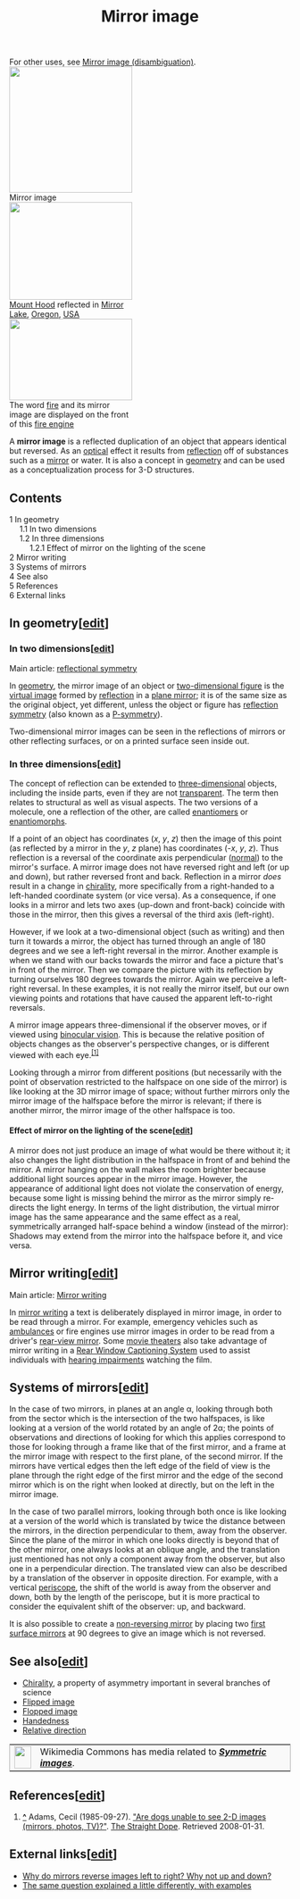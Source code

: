 ﻿---
lastrevid: 632958323
pageid: 148234
canonicalurl: http://en.wikipedia.org/wiki/Mirror_image
title: Mirror image
editurl: http://en.wikipedia.org/w/index.php?title=Mirror_image&action=edit
length: 7520
contentmodel: wikitext
pagelanguage: en
touched: 2015-02-14T13:05:20Z
ns: 0
fullurl: http://en.wikipedia.org/wiki/Mirror_image
---

<div class="hatnote">For other uses, see <a href="/wiki/Mirror_image_(disambiguation)" title="Mirror image (disambiguation)" class="mw-disambig">Mirror image (disambiguation)</a>.</div>
<div class="thumb tright"><div class="thumbinner" style="width:222px;"><a href="/wiki/File:Mirror.jpg" class="image"><img alt="" src="//upload.wikimedia.org/wikipedia/commons/thumb/5/52/Mirror.jpg/220px-Mirror.jpg" width="220" height="226" class="thumbimage" srcset="//upload.wikimedia.org/wikipedia/commons/5/52/Mirror.jpg 1.5x, //upload.wikimedia.org/wikipedia/commons/5/52/Mirror.jpg 2x" data-file-width="300" data-file-height="308" /></a>  <div class="thumbcaption"><div class="magnify"><a href="/wiki/File:Mirror.jpg" class="internal" title="Enlarge"></a></div>Mirror image</div></div></div>
<div class="thumb tright"><div class="thumbinner" style="width:222px;"><a href="/wiki/File:Mount_Hood_reflected_in_Mirror_Lake,_Oregon.jpg" class="image"><img alt="" src="//upload.wikimedia.org/wikipedia/commons/thumb/e/ef/Mount_Hood_reflected_in_Mirror_Lake%2C_Oregon.jpg/220px-Mount_Hood_reflected_in_Mirror_Lake%2C_Oregon.jpg" width="220" height="175" class="thumbimage" srcset="//upload.wikimedia.org/wikipedia/commons/thumb/e/ef/Mount_Hood_reflected_in_Mirror_Lake%2C_Oregon.jpg/330px-Mount_Hood_reflected_in_Mirror_Lake%2C_Oregon.jpg 1.5x, //upload.wikimedia.org/wikipedia/commons/thumb/e/ef/Mount_Hood_reflected_in_Mirror_Lake%2C_Oregon.jpg/440px-Mount_Hood_reflected_in_Mirror_Lake%2C_Oregon.jpg 2x" data-file-width="2048" data-file-height="1626" /></a>  <div class="thumbcaption"><div class="magnify"><a href="/wiki/File:Mount_Hood_reflected_in_Mirror_Lake,_Oregon.jpg" class="internal" title="Enlarge"></a></div><a href="/wiki/Mount_Hood" title="Mount Hood">Mount Hood</a> reflected in <a href="/wiki/Mirror_Lake_(Mount_Hood,_Oregon)" title="Mirror Lake (Mount Hood, Oregon)" class="mw-redirect">Mirror Lake</a>, <a href="/wiki/Oregon" title="Oregon">Oregon</a>, <a href="/wiki/United_States" title="United States">USA</a></div></div></div>
<div class="thumb tright"><div class="thumbinner" style="width:222px;"><a href="/wiki/File:Fire-mirror-image.jpg" class="image"><img alt="" src="//upload.wikimedia.org/wikipedia/commons/thumb/9/9b/Fire-mirror-image.jpg/220px-Fire-mirror-image.jpg" width="220" height="146" class="thumbimage" srcset="//upload.wikimedia.org/wikipedia/commons/thumb/9/9b/Fire-mirror-image.jpg/330px-Fire-mirror-image.jpg 1.5x, //upload.wikimedia.org/wikipedia/commons/thumb/9/9b/Fire-mirror-image.jpg/440px-Fire-mirror-image.jpg 2x" data-file-width="3008" data-file-height="2000" /></a>  <div class="thumbcaption"><div class="magnify"><a href="/wiki/File:Fire-mirror-image.jpg" class="internal" title="Enlarge"></a></div>The word <a href="/wiki/Fire" title="Fire">fire</a> and its mirror image are displayed on the front of this <a href="/wiki/Fire_engine" title="Fire engine">fire engine</a></div></div></div>
<p>A <b>mirror image</b> is a reflected duplication of an object that appears identical but reversed. As an <a href="/wiki/Optics" title="Optics">optical</a> effect it results from <a href="/wiki/Reflection_(physics)" title="Reflection (physics)">reflection</a> off of substances such as a <a href="/wiki/Mirror" title="Mirror">mirror</a> or water. It is also a concept in <a href="/wiki/Geometry" title="Geometry">geometry</a> and can be used as a conceptualization process for 3-D structures.
</p>
<div id="toc" class="toc"><div id="toctitle"><h2>Contents</h2></div>
<ul>
<li class="toclevel-1 tocsection-1"><a href="#In_geometry"><span class="tocnumber">1</span> <span class="toctext">In geometry</span></a>
<ul>
<li class="toclevel-2 tocsection-2"><a href="#In_two_dimensions"><span class="tocnumber">1.1</span> <span class="toctext">In two dimensions</span></a></li>
<li class="toclevel-2 tocsection-3"><a href="#In_three_dimensions"><span class="tocnumber">1.2</span> <span class="toctext">In three dimensions</span></a>
<ul>
<li class="toclevel-3 tocsection-4"><a href="#Effect_of_mirror_on_the_lighting_of_the_scene"><span class="tocnumber">1.2.1</span> <span class="toctext">Effect of mirror on the lighting of the scene</span></a></li>
</ul>
</li>
</ul>
</li>
<li class="toclevel-1 tocsection-5"><a href="#Mirror_writing"><span class="tocnumber">2</span> <span class="toctext">Mirror writing</span></a></li>
<li class="toclevel-1 tocsection-6"><a href="#Systems_of_mirrors"><span class="tocnumber">3</span> <span class="toctext">Systems of mirrors</span></a></li>
<li class="toclevel-1 tocsection-7"><a href="#See_also"><span class="tocnumber">4</span> <span class="toctext">See also</span></a></li>
<li class="toclevel-1 tocsection-8"><a href="#References"><span class="tocnumber">5</span> <span class="toctext">References</span></a></li>
<li class="toclevel-1 tocsection-9"><a href="#External_links"><span class="tocnumber">6</span> <span class="toctext">External links</span></a></li>
</ul>
</div>

<h2><span class="mw-headline" id="In_geometry">In geometry</span><span class="mw-editsection"><span class="mw-editsection-bracket">[</span><a href="/w/index.php?title=Mirror_image&amp;action=edit&amp;section=1" title="Edit section: In geometry">edit</a><span class="mw-editsection-bracket">]</span></span></h2>
<h3><span class="mw-headline" id="In_two_dimensions">In two dimensions</span><span class="mw-editsection"><span class="mw-editsection-bracket">[</span><a href="/w/index.php?title=Mirror_image&amp;action=edit&amp;section=2" title="Edit section: In two dimensions">edit</a><span class="mw-editsection-bracket">]</span></span></h3>
<div class="hatnote relarticle mainarticle">Main article: <a href="/wiki/Reflectional_symmetry" title="Reflectional symmetry" class="mw-redirect">reflectional symmetry</a></div>
<p>In <a href="/wiki/Geometry" title="Geometry">geometry</a>, the mirror image of an object or <a href="/wiki/2D_geometric_model" title="2D geometric model">two-dimensional figure</a> is the <a href="/wiki/Virtual_image" title="Virtual image">virtual image</a> formed by <a href="/wiki/Reflection_(mathematics)" title="Reflection (mathematics)">reflection</a> in a <a href="/wiki/Plane_mirror" title="Plane mirror">plane mirror</a>; it is of the same size as the original object, yet different, unless the object or figure has <a href="/wiki/Reflection_symmetry" title="Reflection symmetry">reflection symmetry</a> (also known as a <a href="/wiki/P-symmetry" title="P-symmetry" class="mw-redirect">P-symmetry</a>).
</p><p>Two-dimensional mirror images can be seen in the reflections of mirrors or other reflecting surfaces, or on a printed surface seen inside out.
</p>
<h3><span class="mw-headline" id="In_three_dimensions">In three dimensions</span><span class="mw-editsection"><span class="mw-editsection-bracket">[</span><a href="/w/index.php?title=Mirror_image&amp;action=edit&amp;section=3" title="Edit section: In three dimensions">edit</a><span class="mw-editsection-bracket">]</span></span></h3>
<p>The concept of reflection can be extended to <a href="/wiki/Three-dimensional_space" title="Three-dimensional space">three-dimensional</a> objects, including the inside parts, even if they are not <a href="/wiki/Transparency_(optics)" title="Transparency (optics)" class="mw-redirect">transparent</a>. The term then relates to structural as well as visual aspects. The two versions of a molecule, one a reflection of the other, are called <a href="/wiki/Enantiomer" title="Enantiomer">enantiomers</a> or <a href="/wiki/Enantiomorph" title="Enantiomorph" class="mw-redirect">enantiomorphs</a>.
</p><p>If a point of an object has coordinates (<i>x</i>, <i>y</i>, <i>z</i>) then the image of this point (as reflected by a mirror in the <i>y</i>, <i>z</i> plane) has coordinates (-<i>x</i>, <i>y</i>, <i>z</i>). Thus reflection is a reversal of the coordinate axis perpendicular (<a href="/wiki/Surface_normal" title="Surface normal" class="mw-redirect">normal</a>) to the mirror's surface. A mirror image does not have reversed right and left (or up and down), but rather reversed front and back. Reflection in a mirror <i>does</i> result in a change in <a href="/wiki/Chirality_(mathematics)" title="Chirality (mathematics)">chirality</a>, more specifically from a right-handed to a left-handed coordinate system (or vice versa). As a consequence, if one looks in a mirror and lets two axes (up-down and front-back) coincide with those in the mirror, then this gives a reversal of the third axis (left-right).
</p><p>However, if we look at a two-dimensional object (such as writing) and then turn it towards a mirror, the object has turned through an angle of 180 degrees and we see a left-right reversal in the mirror. 
Another example is when we stand with our backs towards the mirror and face a picture that's in front of the mirror.  
Then we compare the picture with its reflection by turning ourselves 180 degrees towards the mirror. Again we perceive a left-right reversal. In these examples, it is not really the mirror itself, but our own viewing points and rotations that have caused the apparent left-to-right reversals.    
</p><p>A mirror image appears three-dimensional if the observer moves, or if viewed using <a href="/wiki/Binocular_vision" title="Binocular vision">binocular vision</a>. This is because the relative position of objects changes as the observer's perspective changes, or is different viewed with each eye.<sup id="cite_ref-1" class="reference"><a href="#cite_note-1"><span>[</span>1<span>]</span></a></sup>
</p><p>Looking through a mirror from different positions (but necessarily with the point of observation restricted to the halfspace on one side of the mirror) is like looking at the 3D mirror image of space; without further mirrors only the mirror image of the halfspace before the mirror is relevant; if there is another mirror, the mirror image of the other halfspace is too. 
</p>
<h4><span class="mw-headline" id="Effect_of_mirror_on_the_lighting_of_the_scene">Effect of mirror on the lighting of the scene</span><span class="mw-editsection"><span class="mw-editsection-bracket">[</span><a href="/w/index.php?title=Mirror_image&amp;action=edit&amp;section=4" title="Edit section: Effect of mirror on the lighting of the scene">edit</a><span class="mw-editsection-bracket">]</span></span></h4>
<p>A mirror does not just produce an image of what would be there without it; it also changes the light distribution in the halfspace in front of and behind the mirror. A mirror hanging on the wall makes the room brighter because additional light sources appear in the mirror image. However, the appearance of additional light does not violate the conservation of energy, because some light is missing behind the mirror as the mirror simply re-directs the light energy. In terms of the light distribution, the virtual mirror image has the same appearance and the same effect as a real, symmetrically arranged half-space behind a window (instead of the mirror): Shadows may extend from the mirror into the halfspace before it, and vice versa.
</p>
<h2><span class="mw-headline" id="Mirror_writing">Mirror writing</span><span class="mw-editsection"><span class="mw-editsection-bracket">[</span><a href="/w/index.php?title=Mirror_image&amp;action=edit&amp;section=5" title="Edit section: Mirror writing">edit</a><span class="mw-editsection-bracket">]</span></span></h2>
<div class="hatnote relarticle mainarticle">Main article: <a href="/wiki/Mirror_writing" title="Mirror writing">Mirror writing</a></div>
<p>In <a href="/wiki/Mirror_writing" title="Mirror writing">mirror writing</a> a text is deliberately displayed in mirror image, in order to be read through a mirror.  For example, emergency vehicles such as <a href="/wiki/Ambulance" title="Ambulance">ambulances</a> or fire engines use mirror images in order to be read from a driver's <a href="/wiki/Rear-view_mirror" title="Rear-view mirror">rear-view mirror</a>.  Some <a href="/wiki/Movie_theater" title="Movie theater">movie theaters</a> also take advantage of mirror writing in a <a href="/wiki/Rear_Window_Captioning_System" title="Rear Window Captioning System">Rear Window Captioning System</a> used to assist individuals with <a href="/wiki/Hearing_impairment" title="Hearing impairment" class="mw-redirect">hearing impairments</a> watching the film.
</p>
<h2><span class="mw-headline" id="Systems_of_mirrors">Systems of mirrors</span><span class="mw-editsection"><span class="mw-editsection-bracket">[</span><a href="/w/index.php?title=Mirror_image&amp;action=edit&amp;section=6" title="Edit section: Systems of mirrors">edit</a><span class="mw-editsection-bracket">]</span></span></h2>
<p>In the case of two mirrors, in planes at an angle α, looking through both from the sector which is the intersection of the two halfspaces, is like looking at a version of the world rotated by an angle of 2α; the points of observations and directions of looking for which this applies correspond to those for looking through a frame like that of the first mirror, and a frame at the mirror image with respect to the first plane, of the second mirror. If the mirrors have vertical edges then the left edge of the field of view is the plane through the right edge of the first mirror and the edge of the second mirror which is on the right when looked at directly, but on the left in the mirror image.
</p><p>In the case of two parallel mirrors, looking through both once is like looking at a version of the world which is translated by twice the distance between the mirrors, in the direction perpendicular to them, away from the observer. Since the plane of the mirror in which one looks directly is beyond that of the other mirror, one always looks at an oblique angle, and the translation just mentioned has not only a component away from the observer, but also one in a perpendicular direction. The translated view can also be described by a translation of  the observer in opposite direction. For example, with a vertical <a href="/wiki/Periscope" title="Periscope">periscope</a>, the shift of the world is away from the observer and down, both by the length of the periscope, but it is more practical to consider the equivalent shift of the observer: up, and backward.
</p><p>It is also possible to create a <a href="/wiki/Non-reversing_mirror" title="Non-reversing mirror">non-reversing mirror</a> by placing two <a href="/wiki/First_surface_mirror" title="First surface mirror">first surface mirrors</a> at 90 degrees to give an image which is not reversed.
</p>
<h2><span class="mw-headline" id="See_also">See also</span><span class="mw-editsection"><span class="mw-editsection-bracket">[</span><a href="/w/index.php?title=Mirror_image&amp;action=edit&amp;section=7" title="Edit section: See also">edit</a><span class="mw-editsection-bracket">]</span></span></h2>
<ul><li><a href="/wiki/Chirality" title="Chirality">Chirality</a>, a property of asymmetry important in several branches of science</li>
<li><a href="/wiki/Flipped_image" title="Flipped image">Flipped image</a></li>
<li><a href="/wiki/Flopped_image" title="Flopped image">Flopped image</a></li>
<li><a href="/wiki/Handedness" title="Handedness">Handedness</a></li>
<li><a href="/wiki/Relative_direction" title="Relative direction">Relative direction</a></li></ul>
<table class="mbox-small plainlinks" style="border:1px solid #aaa;background-color:#f9f9f9">
<tr>
<td class="mbox-image"><img alt="" src="//upload.wikimedia.org/wikipedia/en/thumb/4/4a/Commons-logo.svg/30px-Commons-logo.svg.png" width="30" height="40" srcset="//upload.wikimedia.org/wikipedia/en/thumb/4/4a/Commons-logo.svg/45px-Commons-logo.svg.png 1.5x, //upload.wikimedia.org/wikipedia/en/thumb/4/4a/Commons-logo.svg/59px-Commons-logo.svg.png 2x" data-file-width="1024" data-file-height="1376" /></td>
<td class="mbox-text plainlist">Wikimedia Commons has media related to <i><b><a href="//commons.wikimedia.org/wiki/Category:Symmetric_images" class="extiw" title="commons:Category:Symmetric images">Symmetric images</a></b></i>.</td></tr></table>
<h2><span class="mw-headline" id="References">References</span><span class="mw-editsection"><span class="mw-editsection-bracket">[</span><a href="/w/index.php?title=Mirror_image&amp;action=edit&amp;section=8" title="Edit section: References">edit</a><span class="mw-editsection-bracket">]</span></span></h2>
<ol class="references">
<li id="cite_note-1"><span class="mw-cite-backlink"><b><a href="#cite_ref-1">^</a></b></span> <span class="reference-text"><span class="citation web">Adams, Cecil (1985-09-27). <a rel="nofollow" class="external text" href="http://www.straightdope.com/classics/a2_071b.html">"Are dogs unable to see 2-D images (mirrors, photos, TV)?"</a>. <a href="/wiki/The_Straight_Dope" title="The Straight Dope">The Straight Dope</a><span class="reference-accessdate">. Retrieved <span class="nowrap">2008-01-31</span></span>.</span><span title="ctx_ver=Z39.88-2004&amp;rfr_id=info%3Asid%2Fen.wikipedia.org%3AMirror+image&amp;rft.au=Adams%2C+Cecil&amp;rft.aufirst=Cecil&amp;rft.aulast=Adams&amp;rft.btitle=Are+dogs+unable+to+see+2-D+images+%28mirrors%2C+photos%2C+TV%29%3F&amp;rft.date=1985-09-27&amp;rft.genre=book&amp;rft_id=http%3A%2F%2Fwww.straightdope.com%2Fclassics%2Fa2_071b.html&amp;rft.pub=The+Straight+Dope&amp;rft_val_fmt=info%3Aofi%2Ffmt%3Akev%3Amtx%3Abook" class="Z3988"><span style="display:none;">&#160;</span></span></span>
</li>
</ol>
<h2><span class="mw-headline" id="External_links">External links</span><span class="mw-editsection"><span class="mw-editsection-bracket">[</span><a href="/w/index.php?title=Mirror_image&amp;action=edit&amp;section=9" title="Edit section: External links">edit</a><span class="mw-editsection-bracket">]</span></span></h2>
<ul><li><a rel="nofollow" class="external text" href="http://web.archive.org/web/20100206121909/http://www.d7s.com/mirror.htm">Why do mirrors reverse images left to right? Why not up and down?</a></li>
<li><a rel="nofollow" class="external text" href="http://amoebacrunch.blogspot.com/2008/04/fun-with-mirror-images.html">The same question explained a little differently, with examples</a></li></ul>
